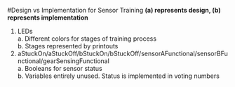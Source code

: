 #Design vs Implementation for Sensor Training
**(a) represents design, (b) represents implementation**

1. LEDs  
	a. Different colors for stages of training process  
	b. Stages represented by printouts
2. aStuckOn/aStuckOff/bStuckOn/bStuckOff/sensorAFunctional/sensorBFunctional/gearSensingFunctional  
	a. Booleans for sensor status  
	b. Variables entirely unused. Status is implemented in voting numbers